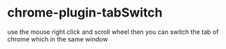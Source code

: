 # chrome-plugin-tabSwitch
use the mouse right click and scroll wheel then you can switch the tab of chrome which in the same window
